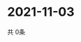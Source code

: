 # 2021-11-03
  共 0条

  <!-- BEGIN -->
  <!-- 最后更新时间Wed Nov 03 2021 15:02:52 GMT+0000 (Coordinated Universal Time) -->
  
  <!-- END -->
  
  